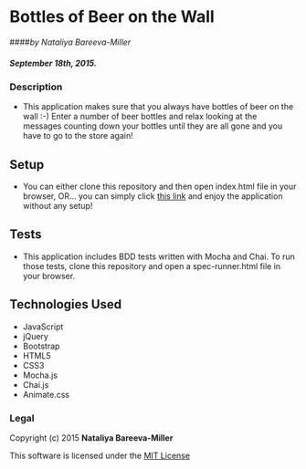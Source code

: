 # Bottles of Beer on the Wall

####_by Nataliya Bareeva-Miller_

##### September 18th, 2015.


### Description

* This application makes sure that you always have bottles of beer on the wall :-)
Enter a number of beer bottles and relax looking at the messages counting down your bottles until they are all gone and you have to go to the store again!


## Setup

* You can either clone this repository and then open index.html file in your browser, OR... you can simply click [this link](http://nataliyamiller.github.io/Beer-on-the-Wall/) and enjoy the application without any setup!


## Tests

* This application includes BDD tests written with Mocha and Chai. To run those tests, clone this repository and open a spec-runner.html file in your browser.


## Technologies Used
* JavaScript
* jQuery
* Bootstrap
* HTML5
* CSS3
* Mocha.js
* Chai.js
* Animate.css


### Legal

Copyright (c) 2015 **Nataliya Bareeva-Miller**

This software is licensed under the [MIT License](https://github.com/nataliyamiller/basic-template-for-java-projects/blob/master/LICENSE.md)
